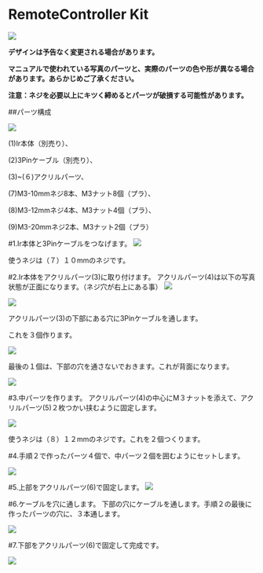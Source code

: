 # RemoteController Kit

![](/img/kit/manual/1504a.jpg)

**デザインは予告なく変更される場合があります。**

**マニュアルで使われている写真のパーツと、実際のパーツの色や形が異なる場合があります。あらかじめご了承ください。**

**注意：ネジを必要以上にキツく締めるとパーツが破損する可能性があります。**

##パーツ構成

![](/img/kit/manual/ir01.jpg)

(1)Ir本体（別売り）、

(2)3Pinケーブル（別売り）、

(3)~(６)アクリルパーツ、

(7)M3-10mmネジ8本、M3ナット8個（プラ）、

(8)M3-12mmネジ4本、M3ナット4個（プラ）、

(9)M3-20mmネジ2本、M3ナット2個（プラ）


#1.Ir本体と3Pinケーブルをつなげます。
![](/img/kit/manual/ir02.jpg)

使うネジは（７）１０mmのネジです。

#2.Ir本体をアクリルパーツ(3)に取り付けます。
アクリルパーツ(4)は以下の写真状態が正面になります。（ネジ穴が右上にある事）
![](/img/kit/manual/ir03.jpg)

![](/img/kit/manual/ir04.jpg)

アクリルパーツ(3)の下部にある穴に3Pinケーブルを通します。

これを３個作ります。

![](/img/kit/manual/ir05.jpg)

最後の１個は、下部の穴を通さないでおきます。これが背面になります。

![](/img/kit/manual/ir06.jpg)

#3.中パーツを作ります。
アクリルパーツ(4)の中心にM３ナットを添えて、アクリルパーツ(5)２枚つかい挟むように固定します。

![](/img/kit/manual/ir06a.jpg)

使うネジは（８）１２mmのネジです。これを２個つくります。

#4.手順２で作ったパーツ４個で、中パーツ２個を囲むようにセットします。

![](/img/kit/manual/ir07.jpg)

#5.上部をアクリルパーツ(6)で固定します。
![](/img/kit/manual/ir08.jpg)

#6.ケーブルを穴に通します。
下部の穴にケーブルを通します。手順２の最後に作ったパーツの穴に、３本通します。

![](/img/kit/manual/ir09.jpg)

#7.下部をアクリルパーツ(6)で固定して完成です。

![](/img/kit/manual/ir10.jpg)